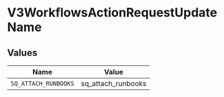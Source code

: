 # V3WorkflowsActionRequestUpdateName


## Values

| Name                 | Value                |
| -------------------- | -------------------- |
| `SQ_ATTACH_RUNBOOKS` | sq_attach_runbooks   |